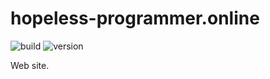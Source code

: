 # hopeless-programmer.online

![build](https://img.shields.io/github/workflow/status/hopeless-programmer-online/hopeless-programmer.online/Node.js%20CI/computer-graphics-development)
![version](https://img.shields.io/github/package-json/v/hopeless-programmer-online/hopeless-programmer.online/computer-graphics-development)

Web site.
